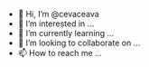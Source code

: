 - 👋 Hi, I’m @cevaceava
- 👀 I’m interested in ...
- 🌱 I’m currently learning ...
- 💞️ I’m looking to collaborate on ...
- 📫 How to reach me ...

<!---
cevaceava/cevaceava is a ✨ special ✨ repository because its `README.md` (this file) appears on your GitHub profile.
You can click the Preview link to take a look at your changes.
--->
